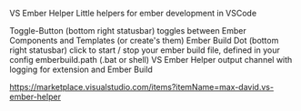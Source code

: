 VS Ember Helper
Little helpers for ember development in VSCode

Toggle-Button (bottom right statusbar) toggles between Ember Components and Templates (or create's them)
Ember Build Dot (bottom right statusbar) click to start / stop your ember build file, defined in your config emberbuild.path (.bat or shell)
VS Ember Helper output channel with logging for extension and Ember Build

https://marketplace.visualstudio.com/items?itemName=max-david.vs-ember-helper
